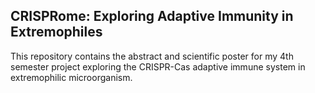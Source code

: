 ## CRISPRome: Exploring Adaptive Immunity in Extremophiles

This repository contains the abstract and scientific poster for my 4th semester project exploring the CRISPR-Cas adaptive immune system in extremophilic microorganism. 
